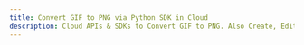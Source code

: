 ---title: Convert GIF to PNG via Python SDK in Clouddescription: Cloud APIs & SDKs to Convert GIF to PNG. Also Create, Edit & Render Microsoft Word & OpenOffice documents in the Cloud.---